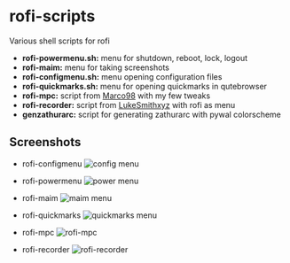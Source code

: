 # rofi-scripts
Various shell scripts for rofi

* **rofi-powermenu.sh:** menu for shutdown, reboot, lock, logout
* **rofi-maim:** menu for taking screenshots 
* **rofi-configmenu.sh:** menu opening configuration files
* **rofi-quickmarks.sh:** menu for opening quickmarks in qutebrowser
* **rofi-mpc:** script from [Marco98](https://github.com/Marco98/rofi-mpc) with my few tweaks
* **rofi-recorder:** script from [LukeSmithxyz](https://github.com/LukeSmithxyz/voidrice/blob/master/.local/bin/dmenurecord) with rofi as menu
* **genzathurarc:** script for generating zathurarc with pywal colorscheme

## Screenshots
* rofi-configmenu
![config menu](https://github.com/TechnicalDC/rofi-scripts/blob/main/images/rofi-configmenu.png)

* rofi-powermenu
![power menu](https://github.com/TechnicalDC/rofi-scripts/blob/main/images/rofi-powermenu.png)

* rofi-maim
![maim menu](https://github.com/TechnicalDC/rofi-scripts/blob/main/images/rofi-maim.png)

* rofi-quickmarks
![quickmarks menu](https://github.com/TechnicalDC/rofi-scripts/blob/main/images/rofi-quickmarks.png)

* rofi-mpc
![rofi-mpc](https://github.com/TechnicalDC/rofi-scripts/blob/main/images/rofi-mpc.png)

* rofi-recorder
![rofi-recorder](https://github.com/TechnicalDC/rofi-scripts/blob/main/images/rofi-recorder.png)
